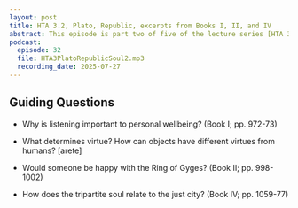 ```yaml
---
layout: post
title: HTA 3.2, Plato, Republic, excerpts from Books I, II, and IV
abstract: This episode is part two of five of the lecture series [HTA 3] on Plato's Republic, excerpts from Books I, II, and IV.
podcast:
  episode: 32
  file: HTA3PlatoRepublicSoul2.mp3
  recording_date: 2025-07-27
---
```


## Guiding Questions

* Why is listening important to personal wellbeing? (Book I; pp. 972-73)

* What determines virtue? How can objects have different virtues from humans? [arete]

* Would someone be happy with the Ring of Gyges? (Book II; pp. 998-1002)

* How does the tripartite soul relate to the just city? (Book IV; pp. 1059-77)
